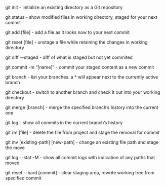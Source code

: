 git init - initialize an existing directory as a Git repository

git status - show modified files in working directory, staged for your next commit

git add [file] - add a file as it looks now to your next commit

git reset [file] - unstage a file while retaining the changes in working directory

git diff --staged - diff of what is staged but not yet commited

git commit -m “[name]” - commit your staged content as a new commit

git branch - list your branches. a * will appear next to the currently active branch

git checkout - switch to another branch and check it out into your working directory

git merge [branch] - merge the specified branch’s history into the current one

git log - show all commits in the current branch’s history

git rm [file] - delete the file from project and stage the removal for commit

git mv [existing-path] [new-path] - change an existing file path and stage the move

git log --stat -M - show all commit logs with indication of any paths that moved

git reset --hard [commit] - clear staging area, rewrite working tree from specified commit
